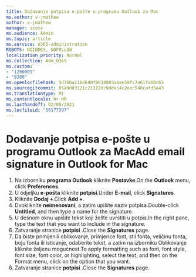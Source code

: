 ```yaml
---
title: Dodavanje potpisa e-pošte u programu Outlook za Mac
ms.author: v-jmathew
author: v-jmathew
manager: scotv
ms.audience: Admin
ms.topic: article
ms.service: o365-administration
ROBOTS: NOINDEX, NOFOLLOW
localization_priority: Normal
ms.collection: Adm_O365
ms.custom:
- "1200009"
- "8200"
ms.openlocfilehash: 5d76bac16d640f8634903abae59fc7e61fa60cb3
ms.sourcegitcommit: 05a9dd3121c21322dc9ddec4c2eec548cafd5a43
ms.translationtype: MT
ms.contentlocale: hr-HR
ms.lasthandoff: 02/09/2021
ms.locfileid: "50177397"
---
```

# <a name="add-email-signature-in-outlook-for-mac"></a><span data-ttu-id="ad240-102">Dodavanje potpisa e-pošte u programu Outlook za Mac</span><span class="sxs-lookup"><span data-stu-id="ad240-102">Add email signature in Outlook for Mac</span></span>

1. <span data-ttu-id="ad240-103">Na izborniku **programa Outlook** kliknite **Postavke**.</span><span class="sxs-lookup"><span data-stu-id="ad240-103">On the **Outlook** menu, click **Preferences**.</span></span>
2. <span data-ttu-id="ad240-104">U odjeljku **e-pošta** kliknite **potpisi**.</span><span class="sxs-lookup"><span data-stu-id="ad240-104">Under **E-mail**, click **Signatures**.</span></span>
3. <span data-ttu-id="ad240-105">Kliknite **Dodaj +**.</span><span class="sxs-lookup"><span data-stu-id="ad240-105">Click **Add +**.</span></span>
4. <span data-ttu-id="ad240-106">Dvokliknite **neimenovani**, a zatim upišite naziv potpisa.</span><span class="sxs-lookup"><span data-stu-id="ad240-106">Double-click **Untitled**, and then type a name for the signature.</span></span>
5. <span data-ttu-id="ad240-107">U desnom oknu upišite tekst koji želite uvrstiti u potpis.</span><span class="sxs-lookup"><span data-stu-id="ad240-107">In the right pane, type the text that you want to include in the signature.</span></span>
6. <span data-ttu-id="ad240-108">Zatvaranje stranice **potpisi** .</span><span class="sxs-lookup"><span data-stu-id="ad240-108">Close the **Signatures** page.</span></span>
7. <span data-ttu-id="ad240-109">Da biste primijenili oblikovanje, primjerice font, stil fonta, veličinu fonta, boju fonta ili isticanje, odaberite tekst, a zatim na izborniku Oblikovanje kliknite željenu mogućnost.</span><span class="sxs-lookup"><span data-stu-id="ad240-109">To apply formatting such as font, font style, font size, font color, or highlighting, select the text, and then on the Format menu, click on the option that you want.</span></span>
8. <span data-ttu-id="ad240-110">Zatvaranje stranice **potpisi** .</span><span class="sxs-lookup"><span data-stu-id="ad240-110">Close the **Signatures** page.</span></span>
